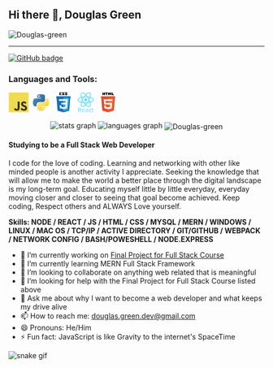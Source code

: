 <h2 align="left">Hi there 👋, Douglas Green </h2>

<p align="left"> 
  <img src="https://komarev.com/ghpvc/?username=Douglas-green&label=Profile%20views&color=0e75b6&style=flat" height="40" width="80" alt="Douglas-green" /> 
</p>

---

<a href="https://github.com/Douglas-green">
  <img src="https://img.shields.io/badge/GitHub-100000?style=for-the-badge&logo=github&logoColor=white" alt="GitHub badge">
</a>

<h3 align="left">Languages and Tools:</h3>
<p align="left">
  <img src="https://raw.githubusercontent.com/teamedwardforever/Readme-Generator/71f25dd8b98329b168142a6b782a107b75eab178/svg/Skills/Languages/javascript-original.svg" alt="Javascript" width="40" height="40"/>
  <img src="https://raw.githubusercontent.com/teamedwardforever/Readme-Generator/71f25dd8b98329b168142a6b782a107b75eab178/svg/Skills/Languages/python-original.svg" alt="Python" width="40" height="40"/>
  <img src="https://raw.githubusercontent.com/teamedwardforever/Readme-Generator/71f25dd8b98329b168142a6b782a107b75eab178/svg/Skills/Frontend/css3-original-wordmark.svg" alt="Css" width="40" height="40"/>
  <img src="https://raw.githubusercontent.com/teamedwardforever/Readme-Generator/71f25dd8b98329b168142a6b782a107b75eab178/svg/Skills/Frontend/react-original-wordmark.svg" alt="React" width="40" height="40"/>
  <img src="https://raw.githubusercontent.com/teamedwardforever/Readme-Generator/71f25dd8b98329b168142a6b782a107b75eab178/svg/Skills/Frontend/html5-original-wordmark.svg" alt="HTML" width="40" height="40"/>
  <!-- Continue with other images -->
</p>

<div align="center">
  <img src="https://github-readme-stats.vercel.app/api?username=douglas-green&hide_title=false&hide_rank=false&show_icons=true&include_all_commits=true&count_private=true&disable_animations=false&theme=dracula&locale=en&hide_border=false" height="180em" alt="stats graph" />
  <img src="https://github-readme-stats.vercel.app/api/top-langs?username=douglas-green&show_icons=true&locale=en&layout=compact&theme=dracula&hide_border=false" height="180em" alt="languages graph" />
  <img align="center" src="https://github-readme-streak-stats.herokuapp.com/?user=Douglas-green&theme=dracula" height="180em" alt="Douglas-green" />
</div>

#### Studying to be a **Full Stack Web Developer**

I code for the love of coding. Learning and networking with other like minded people is another activity I appreciate. Seeking the knowledge that will allow me to make the world a better place through the digital landscape is my long-term goal. Educating myself little by little everyday, everyday moving closer and closer to seeing that goal become achieved. Keep coding, Respect others and ALWAYS Love yourself.

**Skills: NODE / REACT / JS / HTML / CSS / MYSQL / MERN / WINDOWS / LINUX / MAC OS / TCP/IP / ACTIVE DIRECTORY / GIT/GITHUB / WEBPACK / NETWORK CONFIG / BASH/POWESHELL / NODE.EXPRESS**

- 🔭 I’m currently working on [Final Project for Full Stack Course](https://github.com/Douglas-Green/SayWhat)
- 🌱 I’m currently learning MERN Full Stack Framework
- 👯 I’m looking to collaborate on anything web related that is meaningful
- 🤔 I’m looking for help with the Final Project for Full Stack Course listed above
- 💬 Ask me about why I want to become a web developer and what keeps my drive alive
- 📫 How to reach me: douglas.green.dev@gmail.com
- 😄 Pronouns: He/Him
- ⚡ Fun fact: JavaScript is like Gravity to the internet's SpaceTime

![snake gif](https://github.com/Douglas-Green/Douglas-Green/blob/output/github-contribution-grid-snake.gif)
